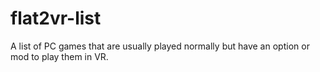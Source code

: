 # flat2vr-list
A list of PC games that are usually played normally but have an option or mod to play them in VR.
